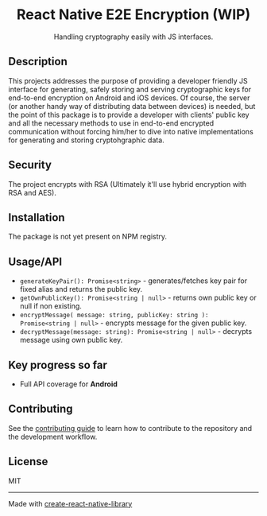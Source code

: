 <div align='center'>
  <h1>React Native E2E Encryption (WIP)</h1>
  <p>Handling cryptography easily with JS interfaces.</P>
</div>


## Description
This projects addresses the purpose of providing a developer friendly JS interface for generating, safely storing and serving cryptographic keys for end-to-end encryption on Android and iOS devices.
Of course, the server (or another handy way of distributing data between devices) is needed, but the point of this package is to provide a developer with clients' public key and all the necessary methods to use in end-to-end encrypted communication without forcing him/her to dive into native implementations for generating and storing cryptohgraphic data.


## Security
The project encrypts with RSA (Ultimately it'll use hybrid encryption with RSA and AES).

## Installation
The package is not yet present on NPM registry.


## Usage/API

* `generateKeyPair(): Promise<string>` - generates/fetches key pair for fixed alias and returns the public key.
* `getOwnPublicKey(): Promise<string | null>` - returns own public key or null if non existing.
* `encryptMessage(
  message: string,
  publicKey: string
): Promise<string | null>` - encrypts message for the given public key.
* `decryptMessage(message: string): Promise<string | null>` - decrypts message using own public key.


## Key progress so far
* Full API coverage for <b>Android</b>


## Contributing

See the [contributing guide](CONTRIBUTING.md) to learn how to contribute to the repository and the development workflow.

## License

MIT

---

Made with [create-react-native-library](https://github.com/callstack/react-native-builder-bob)
